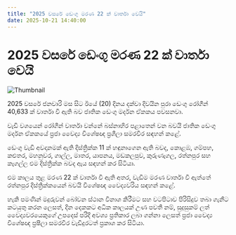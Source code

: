 ```yaml
---
title: "2025 වසරේ ඩෙංගු මරණ 22 ක් වාර්තා වෙයි"
date: 2025-10-21 14:40:00
---
```


# 2025 වසරේ ඩෙංගු මරණ 22 ක් වාර්තා වෙයි

![Thumbnail](https://helakuru.sgp1.cdn.digitaloceanspaces.com/esana/images/lib/dengue[1].jpg)

2025 වසරේ ජනවාරි මස සිට ඊයේ (20) දිනය දක්වා දිවයින පුරා ඩෙංගු රෝගීන් 40,633 ක් වාර්තා වී ඇති බව ජාතික ඩෙංගු මර්දන ඒකකය පවසනවා.

වැඩි වශයෙන් රෝගීන් වාර්තා වන්නේ බස්නාහිර පළාතෙන් වන බවයි ජාතික ඩෙංගු මර්දන ඒකකයේ ප්‍රජා වෛද්‍ය විශේෂඥ ප්‍රශීලා සමරවීර සඳහන් කළේ.

ඩෙංගු වැඩි අවදානමක් ඇති දිස්ත්‍රික්ක 11 ක් හඳුනාගෙන ඇති බවද, කොළඹ, ගම්පහ, කළුතර, මහනුවර, ගාල්ල, මාතර, යාපනය, මඩකලපුව, කුරුණෑගල, රත්නපුර සහ කෑගල්ල එම දිස්ත්‍රික්ක බවද ඇය සඳහන් කර සිටියා.

එම කාලය තුළ මරණ 22 ක් වාර්තා වී ඇති අතර, වැඩිම මරණ වාර්තා වී ඇත්තේ රත්නපුර දිස්ත්‍රික්කයෙන් බවයි විශේෂඥ වෛද්‍යවරිය සඳහන් කළේ.

හැකි පමණින් මදුරුවන් බෝවන ස්ථාන විනාශ කිරීමට සහ වටපිටාව පිරිසිදුව තබා ගැනීට කටයුතු කරන ලෙසත්, දින දෙකකට අධික කාලයක් උණ පවතී නම්, සුදුසුකම් ලත් වෛද්‍යවරයෙකුගේ උපදෙස් පරිදි අවශ්‍ය ප්‍රතිකාර ලබා ගන්නා ලෙසත් ප්‍රජා වෛද්‍ය විශේෂඥ ප්‍රෂීලා සමරවීර වැඩිදුරටත් ප්‍රකාශ කර සිටියා.

